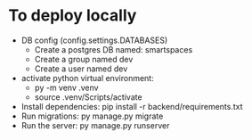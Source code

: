 # To deploy locally
- DB config (config.settings.DATABASES)
  - Create a postgres DB named: smartspaces
  - Create a group named dev
  - Create a user named dev
- activate python virtual environment:
  - py -m venv .venv
  - source .venv/Scripts/activate
- Install dependencies: pip install -r backend/requirements.txt
- Run migrations: py manage.py migrate
- Run the server: py manage.py runserver